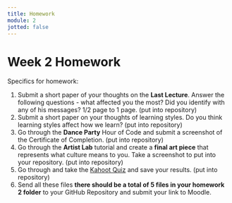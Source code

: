 ```yaml
---
title: Homework
module: 2
jotted: false
---
```


# Week 2 Homework

Specifics for homework:

1. Submit a short paper of your thoughts on the <b>Last Lecture</b>.  Answer the following questions - what affected you the most?  Did you identify with any of his messages? 1/2 page to 1 page. (put into repository)
2. Submit a short paper on your thoughts of learning styles.  Do you think learning styles affect how we learn? (put into repository)
3. Go through the <b>Dance Party</b> Hour of Code and submit a screenshot of the Certificate of Completion. (put into repository)
4. Go through the <b>Artist Lab</b> tutorial and create a <b>final art piece</b> that represents what culture means to you.  Take a screenshot to put into your repository. (put into repository)
5. Go through and take the <a href="https://kahoot.it/challenge/09687466?challenge-id=84387498-97d5-4d82-ae4e-eabb1c94cf58_1673813370273" target="_blank"> Kahoot Quiz</a> and save your results. (put into repository)
6. Send all these files **there should be a total of 5 files in your homework 2 folder** to your GitHub Repository and submit your link to Moodle.